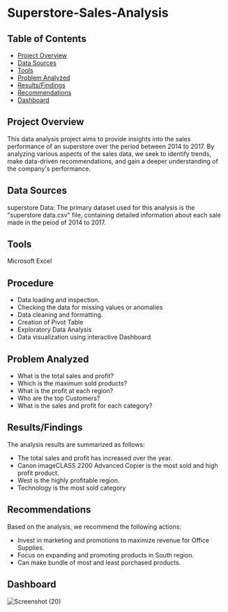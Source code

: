 # Superstore-Sales-Analysis
## Table of Contents
- [Project Overview](project-overview)
- [Data Sources](data-sources)
- [Tools](tools)
- [Problem Analyzed](problem-analyzed)
- [Results/Findings](results/findings)
- [Recommendations](recommendations)
- [Dashboard](dashboard)


## Project Overview
This data analysis project aims to provide insights into the sales performance of an superstore over the period between 2014 to 2017. By analyzing various aspects of the sales data, we seek to identify trends, make data-driven recommendations, and gain a deeper understanding of the company's performance.


## Data Sources
superstore Data: The primary dataset used for this analysis is the "superstore data.csv" file, containing detailed information about each sale made in the peiod of 2014 to 2017.

## Tools
Microsoft Excel
## Procedure
- Data loading and inspection.
- Checking the data for missing values or anomalies
- Data cleaning and formatting.
- Creation of Pivot Table
- Exploratory Data Analysis
- Data visualization using interactive Dashboard

## Problem Analyzed 
- What is the total sales and profit?
- Which is the maximum sold products?
- What is the profit at each region?
- Who are the top Customers?
- What is the sales and profit for each category?

## Results/Findings
The analysis results are summarized as follows:

- The total sales and profit has increased over the year.
- Canon imageCLASS 2200 Advanced Copier is the most sold and high profit product.
- West is the highly profitable region.
- Technology is the most sold category

## Recommendations
Based on the analysis, we recommend the following actions:

- Invest in marketing and promotions to maximize revenue for Office Supplies.
- Focus on expanding and promoting products in South region.
- Can make bundle of most and least purchased products.
## Dashboard
![Screenshot (20)](https://github.com/Shalini-K-S/SuperStore-Sales-Dashboard/assets/163270221/ad136a4d-3593-436c-b944-1e1e45e1f988)
